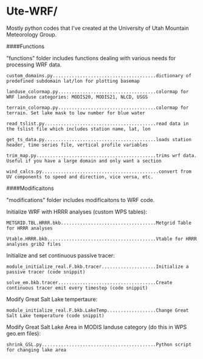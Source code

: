 Ute-WRF/
==============

Mostly python codes that I've created at the University of Utah Mountain Meteorology Group.




####Functions

"functions" folder includes functions dealing with various needs for processing WRF data.

    custom_domains.py......................................dictionary of predefined subdomain lat/lon for plotting basemap
    
    landuse_colormap.py....................................colormap for WRF landuse categories: MODIS20, MODIS21, NLCD, USGS
    
    terrain_colormap.py....................................colormap for terrain. Set lake mask to low number for blue water
    
    read_tslist.py.........................................read data in the tslist file which includes station name, lat, lon
    
    get_ts_data.py.........................................loads station header, time series file, vertical profile variables
    
    trim_map.py............................................trims wrf data. Useful if you have a large domain and only want a section
    
    wind_calcs.py...........................................convert from UV components to speed and direction, vice versa, etc.

####Modificaitons

"modifications" folder includes modificaitons to WRF code.

  Initialize WRF with HRRR analyses (custom WPS tables):
  
    METGRID.TBL.HRRR.bkb...................................Metgrid Table for HRRR analyses
    
    Vtable.HRRR.bkb........................................Vtable for HRRR analyses grib2 files
    
    
  Initialize and set continuous passive tracer:
  
    module_initialize_real.F.bkb.tracer....................Initialize a passive tracer (code snippit)
    
    solve_em.bkb.tracer....................................Create continuous tracer emit every timestep (code snippit)
    
  Modify Great Salt Lake tempertaure:
  
    module_initialize_real.F.bkb.LakeTemp..................Change Great Salt Lake temperature (code snippit)
    
  Modify Great Salt Lake Area in MODIS landuse category (do this in WPS geo.em files):
  
    shrink_GSL.py..........................................Python script for changing lake area
    
    
  



